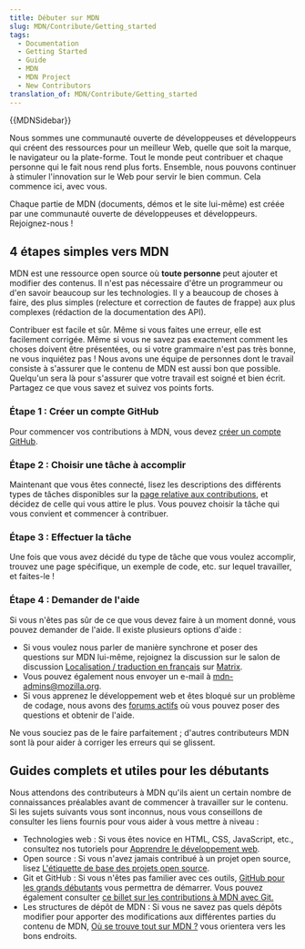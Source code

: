 ```yaml
---
title: Débuter sur MDN
slug: MDN/Contribute/Getting_started
tags:
  - Documentation
  - Getting Started
  - Guide
  - MDN
  - MDN Project
  - New Contributors
translation_of: MDN/Contribute/Getting_started
---
```

{{MDNSidebar}}

Nous sommes une communauté ouverte de développeuses et développeurs qui créent des ressources pour un meilleur Web, quelle que soit la marque, le navigateur ou la plate-forme. Tout le monde peut contribuer et chaque personne qui le fait nous rend plus forts. Ensemble, nous pouvons continuer à stimuler l'innovation sur le Web pour servir le bien commun. Cela commence ici, avec vous.

Chaque partie de MDN (documents, démos et le site lui-même) est créée par une communauté ouverte de développeuses et développeurs. Rejoignez-nous !

## 4 étapes simples vers MDN

MDN est une ressource open source où **toute personne** peut ajouter et modifier des contenus. Il n'est pas nécessaire d'être un programmeur ou d'en savoir beaucoup sur les technologies. Il y a beaucoup de choses à faire, des plus simples (relecture et correction de fautes de frappe) aux plus complexes (rédaction de la documentation des API).

Contribuer est facile et sûr. Même si vous faites une erreur, elle est facilement corrigée. Même si vous ne savez pas exactement comment les choses doivent être présentées, ou si votre grammaire n'est pas très bonne, ne vous inquiétez pas ! Nous avons une équipe de personnes dont le travail consiste à s'assurer que le contenu de MDN est aussi bon que possible. Quelqu'un sera là pour s'assurer que votre travail est soigné et bien écrit. Partagez ce que vous savez et suivez vos points forts.

### Étape 1 : Créer un compte GitHub

Pour commencer vos contributions à MDN, vous devez [créer un compte GitHub](https://github.com/mdn/content/#setup).

### Étape 2 : Choisir une tâche à accomplir

Maintenant que vous êtes connecté, lisez les descriptions des différents types de tâches disponibles sur la [page relative aux contributions](/fr/docs/MDN/Contribute), et décidez de celle qui vous attire le plus. Vous pouvez choisir la tâche qui vous convient et commencer à contribuer.

### Étape 3 : Effectuer la tâche

Une fois que vous avez décidé du type de tâche que vous voulez accomplir, trouvez une page spécifique, un exemple de code, etc. sur lequel travailler, et faites-le !

### Étape 4 : Demander de l'aide

Si vous n'êtes pas sûr de ce que vous devez faire à un moment donné, vous pouvez demander de l'aide. Il existe plusieurs options d'aide :

- Si vous voulez nous parler de manière synchrone et poser des questions sur MDN lui-même, rejoignez la discussion sur le salon de discussion [Localisation / traduction en français](https://chat.mozilla.org/#/room/#l10n-fr:mozilla.org) sur [Matrix](https://wiki.mozilla.org/Matrix).
- Vous pouvez également nous envoyer un e-mail à <mdn-admins@mozilla.org>.
- Si vous apprenez le développement web et êtes bloqué sur un problème de codage, nous avons des [forums actifs](https://discourse.mozilla.org/c/mdn/learn/250) où vous pouvez poser des questions et obtenir de l'aide.

Ne vous souciez pas de le faire parfaitement ; d'autres contributeurs MDN sont là pour aider à corriger les erreurs qui se glissent.

## Guides complets et utiles pour les débutants

Nous attendons des contributeurs à MDN qu'ils aient un certain nombre de connaissances préalables avant de commencer à travailler sur le contenu. Si les sujets suivants vous sont inconnus, nous vous conseillons de consulter les liens fournis pour vous aider à vous mettre à niveau :

- Technologies web : Si vous êtes novice en HTML, CSS, JavaScript, etc., consultez nos tutoriels pour [Apprendre le développement web](/fr/docs/Learn).
- Open source : Si vous n'avez jamais contribué à un projet open source, lisez [L'étiquette de base des projets open source](/fr/docs/MDN/Contribuer/Open_source_etiquette).
- Git et GitHub : Si vous n'êtes pas familier avec ces outils, [GitHub pour les grands débutants](/fr/docs/MDN/Contribute/GitHub_beginners) vous permettra de démarrer. Vous pouvez également consulter [ce billet sur les contributions à MDN avec Git.](https://tech.mozfr.org/post/2021/03/16/MDN-sur-GitHub-comment-contribuer)
- Les structures de dépôt de MDN : Si vous ne savez pas quels dépôts modifier pour apporter des modifications aux différentes parties du contenu de MDN, [Où se trouve tout sur MDN ?](/fr/docs/MDN/Contribute/Where_is_everything) vous orientera vers les bons endroits.
